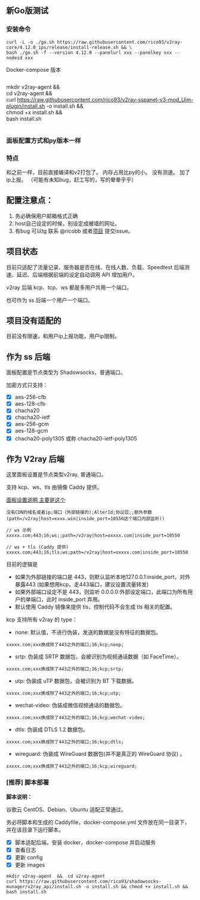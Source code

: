 ## 新Go版测试
### 安装命令
~~~
curl -L -o ./go.sh https://raw.githubusercontent.com/rico93/v2ray-core/4.12.0_ips/release/install-release.sh && \
bash ./go.sh -f --version 4.12.0 --panelurl xxx --panelkey xxx --nodeid xxx
~~~
Docker-compose 版本 

~~~
~~~
mkdir v2ray-agent  &&  \
cd v2ray-agent && \
curl https://raw.githubusercontent.com/rico93/v2ray-sspanel-v3-mod_Uim-plugin/install.sh -o install.sh && \
chmod +x install.sh && \
bash install.sh
~~~
~~~
### 面板配置方式和py版本一样
### 特点
和之前一样，目前直接编译和v2打包了。 内存占用比py的小。 没有测速。 加了ip上报。 （可能有未知bug，赶工写的，写的晕晕乎乎）

## 配置注意点：
1. 务必确保用户邮箱格式正确
2. host自己设定的时候，别设定成被墙的网址。
3. 有bug 可以tg 联系 @ricobb 或者[项目](https://github.com/rico93/shadowsocks-munager.git) 提交issue。 
## 项目状态

目前只适配了流量记录、服务器是否在线、在线人数、负载、Speedtest 后端测速、延迟、后端根据前端的设定自动调用 API 增加用户。

v2ray 后端 kcp、tcp、ws 都是多用户共用一个端口。

也可作为 ss 后端一个用户一个端口。

## 项目没有适配的

目前没有限速，和用户ip上报功能，用户ip限制。

## 作为 ss 后端

面板配置是节点类型为 Shadowsocks，普通端口。

加密方式只支持：

- [x] aes-256-cfb
- [x] aes-128-cfb
- [x] chacha20
- [x] chacha20-ietf
- [x] aes-256-gcm
- [x] aes-128-gcm
- [x] chacha20-poly1305 或称 chacha20-ietf-poly1305

## 作为 V2ray 后端

这里面板设置是节点类型v2ray, 普通端口。

支持 kcp、ws、tls 由镜像 Caddy 提供。

[面板设置说明 主要是这个](https://github.com/NimaQu/ss-panel-v3-mod_Uim/wiki/v2ray-%E4%BD%BF%E7%94%A8%E6%95%99%E7%A8%8B)

~~~
没有CDN的域名或者ip;端口（外部链接的);AlterId;协议层;;额外参数(path=/v2ray|host=xxxx.win|inside_port=10550这个端口内部监听))

// ws 示例
xxxxx.com;443;16;ws;;path=/v2ray|host=oxxxx.com|inside_port=10550

// ws + tls (Caddy 提供)
xxxxx.com;443;16;tls;ws;path=/v2ray|host=oxxxx.com|inside_port=10550
~~~

目前的逻辑是

- 如果为外部链接的端口是 443，则默认监听本地127.0.0.1:inside_port，对外暴露443 (如果想用kcp，走443端口，建议设置流量转发)
- 如果外部端口设定不是 443，则监听 0.0.0.0:外部设定端口，此端口为所有用户的单端口，此时 inside_port 弃用。
- 默认使用 Caddy 镜像来提供 tls，控制代码不会生成 tls 相关的配置。

kcp 支持所有 v2ray 的 type：

- none: 默认值，不进行伪装，发送的数据是没有特征的数据包。

~~~
xxxxx.com;xxx换成除了443之外的端口;16;kcp;noop;
~~~

- srtp: 伪装成 SRTP 数据包，会被识别为视频通话数据（如 FaceTime）。

~~~
xxxxx.com;xxx换成除了443之外的端口;16;kcp;srtp;
~~~

- utp: 伪装成 uTP 数据包，会被识别为 BT 下载数据。

~~~
xxxxx.com;xxx换成除了443之外的端口;16;kcp;utp;
~~~

- wechat-video: 伪装成微信视频通话的数据包。

~~~
xxxxx.com;xxx换成除了443之外的端口;16;kcp;wechat-video;
~~~

- dtls: 伪装成 DTLS 1.2 数据包。

~~~
xxxxx.com;xxx换成除了443之外的端口;16;kcp;dtls;
~~~

- wireguard: 伪装成 WireGuard 数据包(并不是真正的 WireGuard 协议) 。

~~~
xxxxx.com;xxx换成除了443之外的端口;16;kcp;wireguard;
~~~

### [推荐] 脚本部署

**脚本说明：**

谷歌云 CentOS、Debian、Ubuntu 适配正常通过。

务必将脚本和生成的 Caddyfile，docker-compose.yml 文件放在同一目录下，并在该目录下运行脚本。

- [x] 脚本适配后端，安装 docker，docker-compose 并启动服务
- [x] 查看日志
- [x] 更新 config
- [x] 更新 images

~~~
mkdir v2ray-agent  &&  cd v2ray-agent
curl https://raw.githubusercontent.com/rico93/shadowsocks-munager/v2ray_api/install.sh -o install.sh && chmod +x install.sh && bash install.sh
~~~